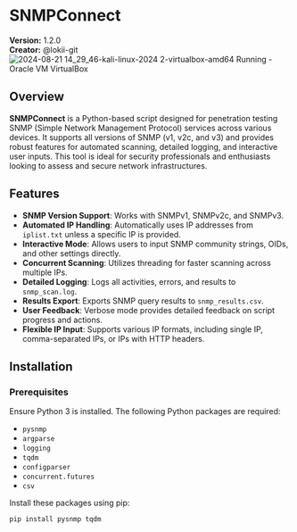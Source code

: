 # SNMPConnect

**Version:** 1.2.0  
**Creator:** @lokii-git
![2024-08-21 14_29_46-kali-linux-2024 2-virtualbox-amd64  Running  - Oracle VM VirtualBox](https://github.com/user-attachments/assets/d7132786-85d0-4f8c-b5d2-3c71dc107abb)

## Overview

**SNMPConnect** is a Python-based script designed for penetration testing SNMP (Simple Network Management Protocol) services across various devices. It supports all versions of SNMP (v1, v2c, and v3) and provides robust features for automated scanning, detailed logging, and interactive user inputs. This tool is ideal for security professionals and enthusiasts looking to assess and secure network infrastructures.

## Features

- **SNMP Version Support**: Works with SNMPv1, SNMPv2c, and SNMPv3.
- **Automated IP Handling**: Automatically uses IP addresses from `iplist.txt` unless a specific IP is provided.
- **Interactive Mode**: Allows users to input SNMP community strings, OIDs, and other settings directly.
- **Concurrent Scanning**: Utilizes threading for faster scanning across multiple IPs.
- **Detailed Logging**: Logs all activities, errors, and results to `snmp_scan.log`.
- **Results Export**: Exports SNMP query results to `snmp_results.csv`.
- **User Feedback**: Verbose mode provides detailed feedback on script progress and actions.
- **Flexible IP Input**: Supports various IP formats, including single IP, comma-separated IPs, or IPs with HTTP headers.

## Installation

### Prerequisites

Ensure Python 3 is installed. The following Python packages are required:
- `pysnmp`
- `argparse`
- `logging`
- `tqdm`
- `configparser`
- `concurrent.futures`
- `csv`

Install these packages using pip:

```sh
pip install pysnmp tqdm
